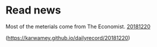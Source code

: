 # Read news

Most of the meterials come from The Economist.
[20181220](20181220.md)


(https://karwamey.github.io/dailyrecord/20181220)
